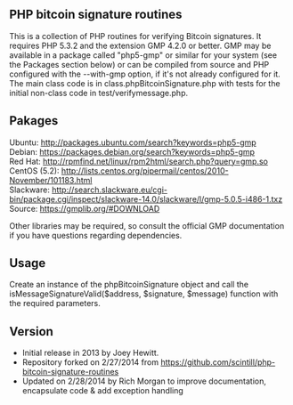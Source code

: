 PHP bitcoin signature routines
-------------------------------
This is a collection of PHP routines for verifying Bitcoin signatures.  It requires PHP 5.3.2 and the extension GMP 4.2.0 or better. GMP may be available in a package called "php5-gmp" or similar for your system (see the Packages section below) or can be compiled from source and PHP configured with the --with-gmp option, if it's not already configured for it. The main class code is in class.phpBitcoinSignature.php with tests for the initial non-class code in test/verifymessage.php.  


Pakages
-------
Ubuntu: http://packages.ubuntu.com/search?keywords=php5-gmp<br />
Debian: https://packages.debian.org/search?keywords=php5-gmp<br />
Red Hat: http://rpmfind.net/linux/rpm2html/search.php?query=gmp.so<br />
CentOS (5.2): http://lists.centos.org/pipermail/centos/2010-November/101183.html<br />
Slackware: http://search.slackware.eu/cgi-bin/package.cgi/inspect/slackware-14.0/slackware/l/gmp-5.0.5-i486-1.txz<br />
Source: https://gmplib.org/#DOWNLOAD<br />

Other libraries may be required, so consult the official GMP documentation if you have questions regarding dependencies.


Usage
-----
Create an instance of the phpBitcoinSignature object and call the isMessageSignatureValid($address, $signature, $message) function with the required parameters.


Version
-------
- Initial release in 2013 by Joey Hewitt.
- Repository forked on 2/27/2014 from https://github.com/scintill/php-bitcoin-signature-routines
- Updated on 2/28/2014 by Rich Morgan to improve documentation, encapsulate code & add exception handling
